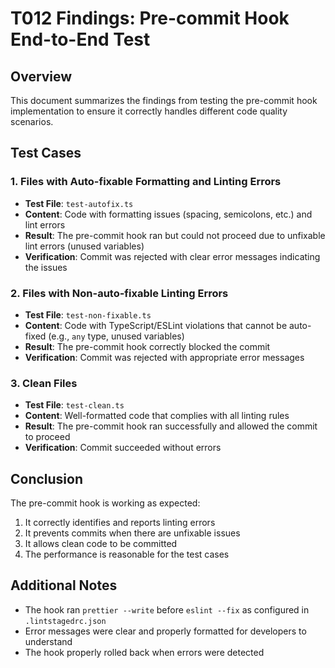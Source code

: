 # T012 Findings: Pre-commit Hook End-to-End Test

## Overview

This document summarizes the findings from testing the pre-commit hook implementation to ensure it correctly handles different code quality scenarios.

## Test Cases

### 1. Files with Auto-fixable Formatting and Linting Errors

- **Test File**: `test-autofix.ts`
- **Content**: Code with formatting issues (spacing, semicolons, etc.) and lint errors
- **Result**: The pre-commit hook ran but could not proceed due to unfixable lint errors (unused variables)
- **Verification**: Commit was rejected with clear error messages indicating the issues

### 2. Files with Non-auto-fixable Linting Errors

- **Test File**: `test-non-fixable.ts`
- **Content**: Code with TypeScript/ESLint violations that cannot be auto-fixed (e.g., `any` type, unused variables)
- **Result**: The pre-commit hook correctly blocked the commit
- **Verification**: Commit was rejected with appropriate error messages

### 3. Clean Files

- **Test File**: `test-clean.ts`
- **Content**: Well-formatted code that complies with all linting rules
- **Result**: The pre-commit hook ran successfully and allowed the commit to proceed
- **Verification**: Commit succeeded without errors

## Conclusion

The pre-commit hook is working as expected:

1. It correctly identifies and reports linting errors
2. It prevents commits when there are unfixable issues
3. It allows clean code to be committed
4. The performance is reasonable for the test cases

## Additional Notes

- The hook ran `prettier --write` before `eslint --fix` as configured in `.lintstagedrc.json`
- Error messages were clear and properly formatted for developers to understand
- The hook properly rolled back when errors were detected
